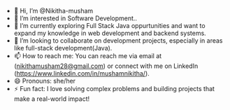 - 👋 Hi, I’m @Nikitha-musham
- 👀 I’m interested in Software Development..
- 🌱 I’m currently exploring Full Stack Java oppurtunities and want to expand my knowledge in web development and backend systems.
- 💞️ I’m looking to collaborate on development projects, especially in areas like full-stack development(Java).
- 📫 How to reach me: You can reach me via email at (nikithamusham28@gmail.com) or connect with me on LinkedIn (https://www.linkedin.com/in/mushamnikitha/).
- 😄 Pronouns: she/her
- ⚡ Fun fact: I love solving complex problems and building projects that make a real-world impact!


